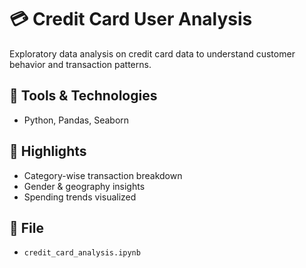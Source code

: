 # 💳 Credit Card User Analysis

Exploratory data analysis on credit card data to understand customer behavior and transaction patterns.

## 🔧 Tools & Technologies
- Python, Pandas, Seaborn

## 📌 Highlights
- Category-wise transaction breakdown
- Gender & geography insights
- Spending trends visualized

## 📁 File
- `credit_card_analysis.ipynb`
